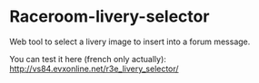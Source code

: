 # Raceroom-livery-selector
Web tool to select a livery image to insert into a forum message.

You can test it here (french only actually): http://vs84.evxonline.net/r3e_livery_selector/